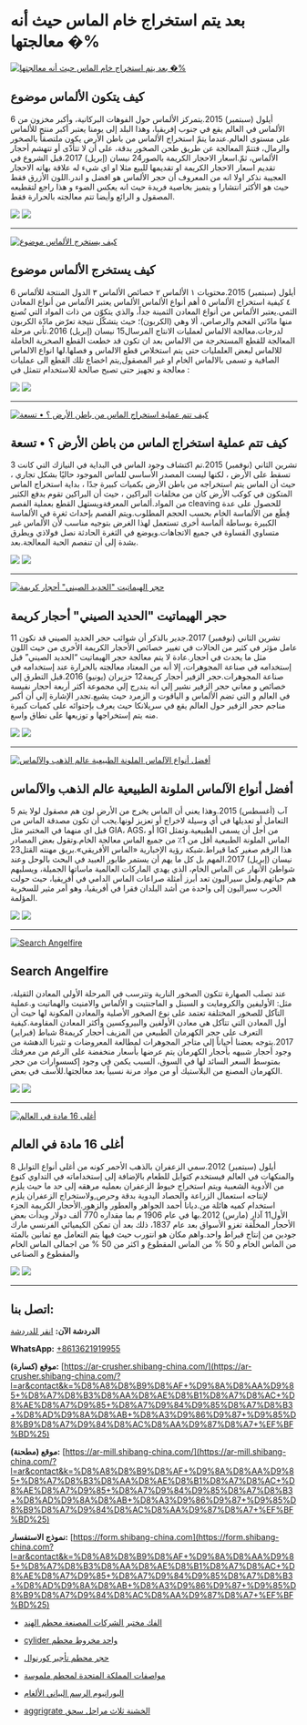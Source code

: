 # بعد يتم استخراج خام الماس حيث أنه معالجتها �%

<a href="https://swt.shibang-china.com/?l=ar&img&k=%D8%A8%D8%B9%D8%AF+%D9%8A%D8%AA%D9%85+%D8%A7%D8%B3%D8%AA%D8%AE%D8%B1%D8%A7%D8%AC+%D8%AE%D8%A7%D9%85+%D8%A7%D9%84%D9%85%D8%A7%D8%B3+%D8%AD%D9%8A%D8%AB+%D8%A3%D9%86%D9%87+%D9%85%D8%B9%D8%A7%D9%84%D8%AC%D8%AA%D9%87%D8%A7+%EF%BF%BD%25" target="_blank">![بعد يتم استخراج خام الماس حيث أنه معالجتها �%](http://static.shibang-china.com/all-800x300/714.jpg)</a>

## كيف يتكون الألماس موضوع
6 أيلول (سبتمبر) 2015.يتمركز الألماس حول الفوهات البركانية، وأكبر مخزون من الألماس في العالم يقع في جنوب إفريقيا، وهذا البلد إلى يومنا يعتبر أكبر منتج للألماس على مستوى العالم.عندما يتمّ استخراج الألماس من باطن الأرض يكون ملتصقاً بالصخور والرمال، فتتمّ المعالجة عن طريق طحن الصخور بدقة، على أن لا تتأذّى أو تتهشم أحجار الألماس، ثمّ.اسعار الاحجار الكريمة بالصور24 نيسان (إبريل) 2017.قبل الشروع في تقديم اسعار الاحجار الكريمة او تقديمها للبيع مثلا او اي شيء له علاقة بهاته الاحجار العجيبة نذكر اولا انه من المعروف أن حجر الألماس هو افضل و اندر.اللون الأزرق فقط حيث هو الأكثر انتشارا و يتميز بخاصية فريدة حيث انه يعكس الضوء و هذا راجع لتقطيعه المصقول و الرائع وأيضا تتم معالجته بالحرارة فقط.


<a href="https://whatsapp.shibangsoft.com/WhatsApp.php" target="_blank" title="WhatsApp">![](http://static.shibang-china.com/icon/whatsapp.png)</a> <a href="https://swt.shibang-china.com/?l=ar&icon&k=%D8%A8%D8%B9%D8%AF+%D9%8A%D8%AA%D9%85+%D8%A7%D8%B3%D8%AA%D8%AE%D8%B1%D8%A7%D8%AC+%D8%AE%D8%A7%D9%85+%D8%A7%D9%84%D9%85%D8%A7%D8%B3+%D8%AD%D9%8A%D8%AB+%D8%A3%D9%86%D9%87+%D9%85%D8%B9%D8%A7%D9%84%D8%AC%D8%AA%D9%87%D8%A7+%EF%BF%BD%25" target="_blank">![](http://static.shibang-china.com/icon/chat-ar.png)</a>

---

<a href="https://swt.shibang-china.com/?l=ar&img&k=%D8%A8%D8%B9%D8%AF+%D9%8A%D8%AA%D9%85+%D8%A7%D8%B3%D8%AA%D8%AE%D8%B1%D8%A7%D8%AC+%D8%AE%D8%A7%D9%85+%D8%A7%D9%84%D9%85%D8%A7%D8%B3+%D8%AD%D9%8A%D8%AB+%D8%A3%D9%86%D9%87+%D9%85%D8%B9%D8%A7%D9%84%D8%AC%D8%AA%D9%87%D8%A7+%EF%BF%BD%25" target="_blank">![كيف يستخرج الألماس موضوع](http://static.shibang-china.com/all-800x300/233.jpg)</a>

## كيف يستخرج الألماس موضوع
6 أيلول (سبتمبر) 2015.محتويات ١ الألماس ٢ خصائص الألماس ٣ الدول المنتجة للألماس ٤ كيفية استخراج الألماس ٥ أهم أنواع الألماس الألماس يعتبر الألماس من أنواع المعادن الثمي.يعتبر الألماس من أنواع المعادن الثمينة جداً، والذي يتكوّن من ذات المواد التي تُصنع منها مادّتي الفحم والرصاص، ألا وهي (الكربون)؛ حيث يتشكّل نتيجة تعرّض مادّة الكربون لدرجات.معالجة الالماس لعمليات الانتاج المرسال15 نيسان (إبريل) 2016.تأتي مرحلة المعالجة للقطع المستخرجة من الالماس بعد ان تكون قد خطعت القطع الصخرية الحاملة للالماس لبعض العلمليات حتى يتم استخلاص قطع الالماس و فصلها.لها انواع الالماس الصافية و تسمى بالالماس الخام او غير المصقول,يتم اخضاع تلك القطع الى عمليات معالجة و تجهيز حتى تصبح صالحة للاستخدام تتمثل في :


<a href="https://whatsapp.shibangsoft.com/WhatsApp.php" target="_blank" title="WhatsApp">![](http://static.shibang-china.com/icon/whatsapp.png)</a> <a href="https://swt.shibang-china.com/?l=ar&icon&k=%D8%A8%D8%B9%D8%AF+%D9%8A%D8%AA%D9%85+%D8%A7%D8%B3%D8%AA%D8%AE%D8%B1%D8%A7%D8%AC+%D8%AE%D8%A7%D9%85+%D8%A7%D9%84%D9%85%D8%A7%D8%B3+%D8%AD%D9%8A%D8%AB+%D8%A3%D9%86%D9%87+%D9%85%D8%B9%D8%A7%D9%84%D8%AC%D8%AA%D9%87%D8%A7+%EF%BF%BD%25" target="_blank">![](http://static.shibang-china.com/icon/chat-ar.png)</a>

---

<a href="https://swt.shibang-china.com/?l=ar&img&k=%D8%A8%D8%B9%D8%AF+%D9%8A%D8%AA%D9%85+%D8%A7%D8%B3%D8%AA%D8%AE%D8%B1%D8%A7%D8%AC+%D8%AE%D8%A7%D9%85+%D8%A7%D9%84%D9%85%D8%A7%D8%B3+%D8%AD%D9%8A%D8%AB+%D8%A3%D9%86%D9%87+%D9%85%D8%B9%D8%A7%D9%84%D8%AC%D8%AA%D9%87%D8%A7+%EF%BF%BD%25" target="_blank">![كيف تتم عملية استخراج الماس من باطن الأرض ؟ • تسعة](http://static.shibang-china.com/all-800x300/1082.jpg)</a>

## كيف تتم عملية استخراج الماس من باطن الأرض ؟ • تسعة
3 تشرين الثاني (نوفمبر) 2015.تم اكتشاف وجود الماس في البداية في النيازك التي كانت تسقط على الأرض ، لكنها ليست المصدر الأساسي للماس الموجود حاليًا بشكل تجاري ، حيث أن الماس يتم استخراجه من باطن الأرض بكميات كبيرة جدًا ، بداية استخراج الماس المتكون في كوكب الأرض كان من مخلفات البراكين ، حيث أن البراكين تقوم بدفع الكثير من المواد.ألماس المعرفةويستهل القطع بعملية الفصم cleaving للحصول على عدة قِطَع من الألماسة الخام بحسب الحجم المطلوب.ويتم الفصم بإحداث ثغرة في الألماسة الكبيرة بوساطة ألماسة أخرى تستعمل لهذا الغرض بتوجيه مناسب لأن الألماس غير متساوي القساوة في جميع الاتجاهات.ويوضع في الثغرة الحادثة نصل فولاذي ويطرق بشدة إلى أن تنفصم الحبة المعالجة.بعد.


<a href="https://whatsapp.shibangsoft.com/WhatsApp.php" target="_blank" title="WhatsApp">![](http://static.shibang-china.com/icon/whatsapp.png)</a> <a href="https://swt.shibang-china.com/?l=ar&icon&k=%D8%A8%D8%B9%D8%AF+%D9%8A%D8%AA%D9%85+%D8%A7%D8%B3%D8%AA%D8%AE%D8%B1%D8%A7%D8%AC+%D8%AE%D8%A7%D9%85+%D8%A7%D9%84%D9%85%D8%A7%D8%B3+%D8%AD%D9%8A%D8%AB+%D8%A3%D9%86%D9%87+%D9%85%D8%B9%D8%A7%D9%84%D8%AC%D8%AA%D9%87%D8%A7+%EF%BF%BD%25" target="_blank">![](http://static.shibang-china.com/icon/chat-ar.png)</a>

---

<a href="https://swt.shibang-china.com/?l=ar&img&k=%D8%A8%D8%B9%D8%AF+%D9%8A%D8%AA%D9%85+%D8%A7%D8%B3%D8%AA%D8%AE%D8%B1%D8%A7%D8%AC+%D8%AE%D8%A7%D9%85+%D8%A7%D9%84%D9%85%D8%A7%D8%B3+%D8%AD%D9%8A%D8%AB+%D8%A3%D9%86%D9%87+%D9%85%D8%B9%D8%A7%D9%84%D8%AC%D8%AA%D9%87%D8%A7+%EF%BF%BD%25" target="_blank">![حجر الهيماتيت &quot;الحديد الصيني&quot; أحجار كريمة](http://static.shibang-china.com/all-800x300/1223.jpg)</a>

## حجر الهيماتيت &quot;الحديد الصيني&quot; أحجار كريمة
11 تشرين الثاني (نوفمبر) 2017.جدير بالذكر أن شوائب حجر الحديد الصيني قد تكون عامل مؤثر في كثير من الحالات في تغيير خصائص الأحجار الكريمة الأخرى من حيث اللون مثل ما يحدث في أحجار.عادة لا يتم معالجة حجر الهيماتيت “الحديد الصيني” قبل إستخدامه في صناعة المجوهرات، إلا أنه من المعتاد معالجته بالحرارة عند إستخدامه في صناعة المجوهرات.حجر الزفير أحجار كريمة12 حزيران (يونيو) 2016.قبل التطرق إلي خصائص و معاني حجر الزفير نشير إلي أنه يندرج إلي مجموعة أكثر أربعة أحجار نفيسة في العالم و التي تضم الألماس و الياقوت و الزمرد حيث يشيع.تجدر الإشارة إلي أن أكبر مناجم حجر الزفير حول العالم يقع في سريلانكا حيث يعرف بإحتوائه على كميات كبيرة منه يتم إستخراجها و توزيعها على نطاق واسع.


<a href="https://whatsapp.shibangsoft.com/WhatsApp.php" target="_blank" title="WhatsApp">![](http://static.shibang-china.com/icon/whatsapp.png)</a> <a href="https://swt.shibang-china.com/?l=ar&icon&k=%D8%A8%D8%B9%D8%AF+%D9%8A%D8%AA%D9%85+%D8%A7%D8%B3%D8%AA%D8%AE%D8%B1%D8%A7%D8%AC+%D8%AE%D8%A7%D9%85+%D8%A7%D9%84%D9%85%D8%A7%D8%B3+%D8%AD%D9%8A%D8%AB+%D8%A3%D9%86%D9%87+%D9%85%D8%B9%D8%A7%D9%84%D8%AC%D8%AA%D9%87%D8%A7+%EF%BF%BD%25" target="_blank">![](http://static.shibang-china.com/icon/chat-ar.png)</a>

---

<a href="https://swt.shibang-china.com/?l=ar&img&k=%D8%A8%D8%B9%D8%AF+%D9%8A%D8%AA%D9%85+%D8%A7%D8%B3%D8%AA%D8%AE%D8%B1%D8%A7%D8%AC+%D8%AE%D8%A7%D9%85+%D8%A7%D9%84%D9%85%D8%A7%D8%B3+%D8%AD%D9%8A%D8%AB+%D8%A3%D9%86%D9%87+%D9%85%D8%B9%D8%A7%D9%84%D8%AC%D8%AA%D9%87%D8%A7+%EF%BF%BD%25" target="_blank">![أفضل أنواع الآلماس الملونة الطبيعية عالم الذهب والآلماس](http://static.shibang-china.com/all-800x300/968.jpg)</a>

## أفضل أنواع الآلماس الملونة الطبيعية عالم الذهب والآلماس
5 آب (أغسطس) 2015.وهذا يعني أن الماس يخرج من الأرض لون هم مصقول لولا يتم التعامل أو تعديلها في أي وسيلة لاخراج أو تعزيز لونها.يجب أن تكون مصدقة الماس من قبل اي منهما في المختبر مثل GIA، AGS، أو IGI من أجل أن يسمى الطبيعية.وتمثل الماس الملونة الطبيعية أقل من 1٪ من جميع الماس معالجة الخام.وتقول بعض المصادر هذا الرقم صغير كما قيراط.شبكة رؤية الإخبارية «الماس الأفريقي».بريق مهنته القتل23 نيسان (إبريل) 2017.المهم بل كل ما يهم أن يستمر طابور العبيد في البحث بالوحل وعند شواطئ الأنهار عن الماس الخام، الذي يهدي الماركات العالمية ماساتها الجميلة، ويسلبهم هم حياتهم.ولعل سيراليون تعد أبرز أمثلة صراعات الماس الدامي في أفريقيا، حيث حولت الحرب سيراليون إلى واحدة من أشد البلدان فقرا في أفريقيا، وهو أمر مثير للسخرية المؤلمة.


<a href="https://whatsapp.shibangsoft.com/WhatsApp.php" target="_blank" title="WhatsApp">![](http://static.shibang-china.com/icon/whatsapp.png)</a> <a href="https://swt.shibang-china.com/?l=ar&icon&k=%D8%A8%D8%B9%D8%AF+%D9%8A%D8%AA%D9%85+%D8%A7%D8%B3%D8%AA%D8%AE%D8%B1%D8%A7%D8%AC+%D8%AE%D8%A7%D9%85+%D8%A7%D9%84%D9%85%D8%A7%D8%B3+%D8%AD%D9%8A%D8%AB+%D8%A3%D9%86%D9%87+%D9%85%D8%B9%D8%A7%D9%84%D8%AC%D8%AA%D9%87%D8%A7+%EF%BF%BD%25" target="_blank">![](http://static.shibang-china.com/icon/chat-ar.png)</a>

---

<a href="https://swt.shibang-china.com/?l=ar&img&k=%D8%A8%D8%B9%D8%AF+%D9%8A%D8%AA%D9%85+%D8%A7%D8%B3%D8%AA%D8%AE%D8%B1%D8%A7%D8%AC+%D8%AE%D8%A7%D9%85+%D8%A7%D9%84%D9%85%D8%A7%D8%B3+%D8%AD%D9%8A%D8%AB+%D8%A3%D9%86%D9%87+%D9%85%D8%B9%D8%A7%D9%84%D8%AC%D8%AA%D9%87%D8%A7+%EF%BF%BD%25" target="_blank">![Search Angelfire](http://static.shibang-china.com/all-800x300/1056.jpg)</a>

## Search Angelfire
عند تصلب الصهارة تتكون الصخور النارية وتترسب في المرحلة الأولى المعادن الثقيلة، مثل: الأوليفين والكرومايت و السبنل و الماجنتيت و الألماس والامنيت والهماتيت و.عملية التآكل للصخور المختلفة تعتمد على نوع الصخور الأصلية والمعادن المكونة لها حيث أن أول المعادن التي تتآكل هي معادن الأولفين والبيروكسين وأكثر المعادن المقاومة.كيفية التعرف على حجر الكهرمان الطبيعي من المزيف أحجار كريمة8 شباط (فبراير) 2017.يتوجه بعضنا أحياناً إلي متاجر المجوهرات لمطالعة المعروضات و تثيرنا الدهشة من وجود أحجار شبيهه بأحجار الكهرمان يتم عرضها بأسعار منخفضة على الرغم من معرفتك بمتوسط السعر السائد لها في السوق، السبب يكمن في وجود إكسسوارات من حجر الكهرمان المصنع من البلاستيك أو من مواد مرنة نسبياً بعد معالجتها.للأسف في بعض.


<a href="https://whatsapp.shibangsoft.com/WhatsApp.php" target="_blank" title="WhatsApp">![](http://static.shibang-china.com/icon/whatsapp.png)</a> <a href="https://swt.shibang-china.com/?l=ar&icon&k=%D8%A8%D8%B9%D8%AF+%D9%8A%D8%AA%D9%85+%D8%A7%D8%B3%D8%AA%D8%AE%D8%B1%D8%A7%D8%AC+%D8%AE%D8%A7%D9%85+%D8%A7%D9%84%D9%85%D8%A7%D8%B3+%D8%AD%D9%8A%D8%AB+%D8%A3%D9%86%D9%87+%D9%85%D8%B9%D8%A7%D9%84%D8%AC%D8%AA%D9%87%D8%A7+%EF%BF%BD%25" target="_blank">![](http://static.shibang-china.com/icon/chat-ar.png)</a>

---

<a href="https://swt.shibang-china.com/?l=ar&img&k=%D8%A8%D8%B9%D8%AF+%D9%8A%D8%AA%D9%85+%D8%A7%D8%B3%D8%AA%D8%AE%D8%B1%D8%A7%D8%AC+%D8%AE%D8%A7%D9%85+%D8%A7%D9%84%D9%85%D8%A7%D8%B3+%D8%AD%D9%8A%D8%AB+%D8%A3%D9%86%D9%87+%D9%85%D8%B9%D8%A7%D9%84%D8%AC%D8%AA%D9%87%D8%A7+%EF%BF%BD%25" target="_blank">![أغلى 16 مادة في العالم](http://static.shibang-china.com/all-800x300/761.jpg)</a>

## أغلى 16 مادة في العالم
8 أيلول (سبتمبر) 2012.سمي الزعفران بالذهب الأحمر كونه من أغلى أنواع التوابل والمنكهات في العالم فيستخدم كتوابل للطعام بالإضافة إلى إستخداماته في التداوي كنوع من الأدوية الشعبية ويتم استخراج خيوط الزعفران بعمليه مرهقه إلى حد ما حيث يلزم لإنتاجه استعمال الزراعة والحصاد اليدوية بدقة وحرص,ولاستخراج الزعفران يلزم استخدام كميه هائلة من.ديانا أحمد الجواهر والعطور والزهور.الأحجار الكريمة الجزء الأول11 آذار (مارس) 2012.بها في عام 1906 م بما مقداره 770 ألف دولار وبدأت بعض الأحجار المخلّقة تغزو الأسواق بعد عام 1837، ذلك بعد أن تمكن الكيميائي الفرنسي مارك جودين من إنتاج قيراط واحد.واهم مكان هو انتورب حيث فيها يتم التعامل مع ثمانين بالمئة من الماس الخام و 50 % من الماس المقطوع و اكثر من 50 % من اجمالى الماس الخام والمقطوع و الصناعى


<a href="https://whatsapp.shibangsoft.com/WhatsApp.php" target="_blank" title="WhatsApp">![](http://static.shibang-china.com/icon/whatsapp.png)</a> <a href="https://swt.shibang-china.com/?l=ar&icon&k=%D8%A8%D8%B9%D8%AF+%D9%8A%D8%AA%D9%85+%D8%A7%D8%B3%D8%AA%D8%AE%D8%B1%D8%A7%D8%AC+%D8%AE%D8%A7%D9%85+%D8%A7%D9%84%D9%85%D8%A7%D8%B3+%D8%AD%D9%8A%D8%AB+%D8%A3%D9%86%D9%87+%D9%85%D8%B9%D8%A7%D9%84%D8%AC%D8%AA%D9%87%D8%A7+%EF%BF%BD%25" target="_blank">![](http://static.shibang-china.com/icon/chat-ar.png)</a>

---
## اتصل بنا:

**الدردشة الآن:** [انقر للدردشة](https://swt.shibang-china.com?l=ar&contact&k=%D8%A8%D8%B9%D8%AF+%D9%8A%D8%AA%D9%85+%D8%A7%D8%B3%D8%AA%D8%AE%D8%B1%D8%A7%D8%AC+%D8%AE%D8%A7%D9%85+%D8%A7%D9%84%D9%85%D8%A7%D8%B3+%D8%AD%D9%8A%D8%AB+%D8%A3%D9%86%D9%87+%D9%85%D8%B9%D8%A7%D9%84%D8%AC%D8%AA%D9%87%D8%A7+%EF%BF%BD%25)

**WhatsApp:**  [+8613621919955](https://whatsapp.shibangsoft.com/WhatsApp.php)

**موقع (كسارة):** [https://ar-crusher.shibang-china.com/](https://ar-crusher.shibang-china.com/?l=ar&contact&k=%D8%A8%D8%B9%D8%AF+%D9%8A%D8%AA%D9%85+%D8%A7%D8%B3%D8%AA%D8%AE%D8%B1%D8%A7%D8%AC+%D8%AE%D8%A7%D9%85+%D8%A7%D9%84%D9%85%D8%A7%D8%B3+%D8%AD%D9%8A%D8%AB+%D8%A3%D9%86%D9%87+%D9%85%D8%B9%D8%A7%D9%84%D8%AC%D8%AA%D9%87%D8%A7+%EF%BF%BD%25)

**موقع (مطحنة):** [https://ar-mill.shibang-china.com/](https://ar-mill.shibang-china.com/?l=ar&contact&k=%D8%A8%D8%B9%D8%AF+%D9%8A%D8%AA%D9%85+%D8%A7%D8%B3%D8%AA%D8%AE%D8%B1%D8%A7%D8%AC+%D8%AE%D8%A7%D9%85+%D8%A7%D9%84%D9%85%D8%A7%D8%B3+%D8%AD%D9%8A%D8%AB+%D8%A3%D9%86%D9%87+%D9%85%D8%B9%D8%A7%D9%84%D8%AC%D8%AA%D9%87%D8%A7+%EF%BF%BD%25)

**نموذج الاستفسار:** [https://form.shibang-china.com](https://form.shibang-china.com?l=ar&contact&k=%D8%A8%D8%B9%D8%AF+%D9%8A%D8%AA%D9%85+%D8%A7%D8%B3%D8%AA%D8%AE%D8%B1%D8%A7%D8%AC+%D8%AE%D8%A7%D9%85+%D8%A7%D9%84%D9%85%D8%A7%D8%B3+%D8%AD%D9%8A%D8%AB+%D8%A3%D9%86%D9%87+%D9%85%D8%B9%D8%A7%D9%84%D8%AC%D8%AA%D9%87%D8%A7+%EF%BF%BD%25)

* [الفك مختبر الشركات المصنعة محطم الهند](../30/%D8%A7%D9%84%D9%81%D9%83%20%D9%85%D8%AE%D8%AA%D8%A8%D8%B1%20%D8%A7%D9%84%D8%B4%D8%B1%D9%83%D8%A7%D8%AA%20%D8%A7%D9%84%D9%85%D8%B5%D9%86%D8%B9%D8%A9%20%D9%85%D8%AD%D8%B7%D9%85%20%D8%A7%D9%84%D9%87%D9%86%D8%AF.md)

* [cylider واحد مخروط محطم](../29/cylider%20%D9%88%D8%A7%D8%AD%D8%AF%20%D9%85%D8%AE%D8%B1%D9%88%D8%B7%20%D9%85%D8%AD%D8%B7%D9%85.md)

* [حجر محطم تأجير كورنوال](../30/%D8%AD%D8%AC%D8%B1%20%D9%85%D8%AD%D8%B7%D9%85%20%D8%AA%D8%A3%D8%AC%D9%8A%D8%B1%20%D9%83%D9%88%D8%B1%D9%86%D9%88%D8%A7%D9%84.md)

* [مواصفات المملكة المتحدة لمحطم ملموسة](../29/%D9%85%D9%88%D8%A7%D8%B5%D9%81%D8%A7%D8%AA%20%D8%A7%D9%84%D9%85%D9%85%D9%84%D9%83%D8%A9%20%D8%A7%D9%84%D9%85%D8%AA%D8%AD%D8%AF%D8%A9%20%D9%84%D9%85%D8%AD%D8%B7%D9%85%20%D9%85%D9%84%D9%85%D9%88%D8%B3%D8%A9.md)

* [اليورانيوم الرسم البياني الألغام](../26/%D8%A7%D9%84%D9%8A%D9%88%D8%B1%D8%A7%D9%86%D9%8A%D9%88%D9%85%20%D8%A7%D9%84%D8%B1%D8%B3%D9%85%20%D8%A7%D9%84%D8%A8%D9%8A%D8%A7%D9%86%D9%8A%20%D8%A7%D9%84%D8%A3%D9%84%D8%BA%D8%A7%D9%85.md)

* [aggrigrate الخشنة ثلاث مراحل سحق](../30/aggrigrate%20%D8%A7%D9%84%D8%AE%D8%B4%D9%86%D8%A9%20%D8%AB%D9%84%D8%A7%D8%AB%20%D9%85%D8%B1%D8%A7%D8%AD%D9%84%20%D8%B3%D8%AD%D9%82.md)